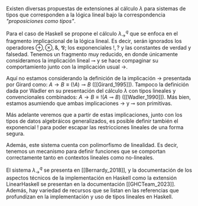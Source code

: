 Existen diversas propuestas de extensiones al cálculo $\lambda$ para sistemas de tipos que corresponden a la lógica lineal bajo la correspondencia *"proposiciones como tipos"*.

Para el caso de Haskell se propone el cálculo $\lambda_{\rightarrow}^q$ que se enfoca en el fragmento implicacional de la lógica lineal. Es decir, serán ignorados los operadores $\oplus, \otimes, \&,$ ⅋; los exponenciales $!, ?$ y las constantes de verdad y falsedad. Tenemos un fragmento muy reducido, en donde únicamente consideramos la implicación lineal $\multimap$ y se hace compaginar su comportamiento junto con la implicación usual $\rightarrow$.

Aquí no estamos considerando la definición de la implicación $\rightarrow$ presentada por Girard como: $A \rightarrow B \equiv (!A) \multimap B$ ([[Girard_1995]]). Tampoco la definición dada por Wadler en su presentación del cálculo $\lambda$ con tipos lineales y convencionales combinados: $A \rightarrow B \equiv !(A \multimap B)$ ([[Wadler_1990]]). Más bien, estamos asumiendo que ambas implicaciones $\rightarrow$ y $\multimap$ son primitivas.

Más adelante veremos que a partir de estas implicaciones, junto con los tipos de datos algebráicos generalizados, es posible definir también el exponencial $!$ para poder escapar las restricciones lineales de una forma segura.

Además, este sistema cuenta con polimorfismo de linealidad. Es decir, tenemos un mecanismo para definir funciones que se comportan correctamente tanto en contextos lineales como no-lineales.

El sistema $\lambda_{\rightarrow}^{q}$ se presenta en [[Bernardy_2018]], y la documentación de los aspectos técnicos de la implementación en Haskell como la extensión LinearHaskell se presentan en la documentación [[GHCTeam_2023]]. Además, hay variedad de recursos que se listan en las referencias que profundizan en la implementación y uso de tipos lineales en Haskell.